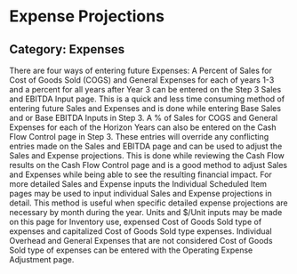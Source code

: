 # Expense Projections
## Category: Expenses
There are four ways of entering future Expenses:
A Percent of Sales for Cost of Goods Sold (COGS) and General Expenses for each of years 1-3 and a percent for all years after Year 3 can be entered on the Step 3 Sales and EBITDA Input page. This is a quick and less time consuming method of entering future Sales and Expenses and is done while entering Base Sales and or Base EBITDA Inputs in Step 3.
A % of Sales for COGS and General Expenses for each of the Horizon Years can also be entered on the Cash Flow Control page in Step 3. These entries will override any conflicting entries made on the Sales and EBITDA page and can be used to adjust the Sales and Expense projections. This is done while reviewing the Cash Flow results on the Cash Flow Control page and is a good method to adjust Sales and Expenses while being able to see the resulting financial impact.
For more detailed Sales and Expense inputs the Individual Scheduled Item pages may be used to input individual Sales and Expense projections in detail. This method is useful when specific detailed expense projections are necessary by month during the year. Units and $/Unit inputs may be made on this page for Inventory use, expensed Cost of Goods Sold type of expenses and capitalized Cost of Goods Sold type expenses.
Individual Overhead and General Expenses that are not considered Cost of Goods Sold type of expenses can be entered with the Operating Expense Adjustment page.
